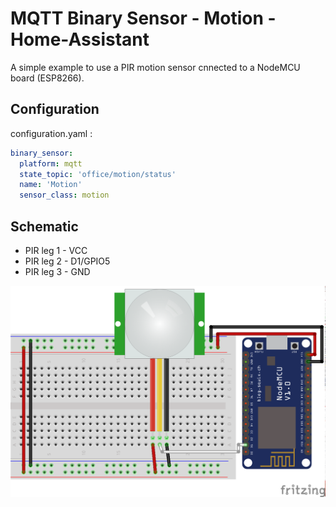 # MQTT Binary Sensor - Motion - Home-Assistant
A simple example to use a PIR motion sensor cnnected to a NodeMCU board (ESP8266).

## Configuration
configuration.yaml :
```yaml
binary_sensor:
  platform: mqtt
  state_topic: 'office/motion/status'
  name: 'Motion'
  sensor_class: motion
```

## Schematic
- PIR leg 1 - VCC
- PIR leg 2 - D1/GPIO5
- PIR leg 3 - GND

![Schematic](Schematic.png)